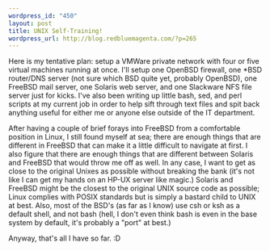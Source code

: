 ```yaml
--- 
wordpress_id: "450"
layout: post
title: UNIX Self-Training!
wordpress_url: http://blog.redbluemagenta.com/?p=265
---
```

Here is my tentative plan: setup a VMWare private network with four or five virtual machines running at once.  I'll setup one OpenBSD firewall, one *BSD router/DNS server (not sure which BSD quite yet, probably OpenBSD), one FreeBSD mail server, one Solaris web server, and one Slackware NFS file server just for kicks.  I've also been writing up little bash, sed, and perl scripts at my current job in order to help sift through text files and spit back anything useful for either me or anyone else outside of the IT department.

After having a couple of brief forays into FreeBSD from a comfortable position in Linux, I still found myself at sea; there are enough things that are different in FreeBSD that can make it a little difficult to navigate at first.  I also figure that there are enough things that are different between Solaris and FreeBSD that would throw me off as well.  In any case, I want to get as close to the original Unixes as possible without breaking the bank (it's not like I can get my hands on an HP-UX server like magic.)  Solaris and FreeBSD might be the closest to the original UNIX source code as possible; Linux complies with POSIX standards but is simply a bastard child to UNIX at best.  Also, most of the BSD's (as far as I know) use csh or ksh as a default shell, and not bash (hell, I don't even think bash is even in the base system by default, it's probably a "port" at best.)

Anyway, that's all I have so far. :D
